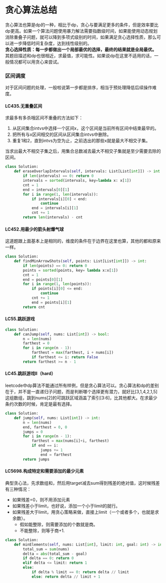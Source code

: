 # 贪心算法总结
贪心算法也算是dp的一种，相比于dp，贪心与要满足更多的条件，但是效率要比dp更高。如果一个算法问题使用暴力解法需要指数级时间，如果能使用动态规划消除重叠子问题，就可以降到多项式级别的时间，如果满足贪心选择性质，那么可以进一步降低时间复杂度，达到线性级别的。  
**贪心选择性质：每一步都做出一个局部最优的选择，最终的结果就是全局最优。**  
其题目描述和dp也很相近，求最值，求可能性。如果说dp在这里不适用的话，一般情况都可以用贪心来尝试。

### 区间调度
对于区间问题的处理，一般啦说第一步都是排序，相当于预处理降低后续操作难度。
#### LC435.无重叠区间
求最多有多杀哦区间不重叠的方法如下：  
1. 从区间集合intvs中选择一个区间x，这个区间是当前所有区间中结束最早的。
2. 把所有与x区间相交的区间从区间集合intvs中删除。
3. 重复1和2，直到intvs为空为止，之前选出的那些x就是最大不相交子集。

当求出最大不相交子集之后，用集合总数减去最大不相交子集就是至少需要去除的区间。
```python
class Solution:
    def eraseOverlapIntervals(self, intervals: List[List[int]]) -> int:
        if len(intervals) == 0: return 0
        intervals = sorted(intervals, key=lambda x: x[1])
        cnt = 1
        end = intervals[0][1]
        for i in range(1, len(intervals)):
            if intervals[i][0] < end:
                continue
            end = intervals[i][1]
            cnt += 1
        return len(intervals) - cnt
```
#### LC452.用最少的箭头射爆气球
这道题跟上面基本上是相同的，维度的条件在于边界在这里也算，其他的都和原来一样。
```python
class Solution:
    def findMinArrowShots(self, points: List[List[int]]) -> int:
        if len(points) == 0: return 0
        points = sorted(points, key= lambda x:x[1])
        cnt = 1
        end = points[0][1]
        for i in range(1, len(points)):
            if points[i][0] <= end:
                continue
            cnt += 1
            end = points[i][1]
        return cnt
```


#### LC55.跳跃游戏

```python
class Solution:
    def canJump(self, nums: List[int]) -> bool:
        n = len(nums)
        farthest = 0
        for i in range(n - 1):
            farthest = max(farthest, i + nums[i])
            if farthest <= i: return False
        return farthest >= n - 1
```

#### LC45.跳跃游戏II（hard）
leetcode中dp算法不能通过所有样例，但是贪心算法可以。贪心算法和dp的差别在于，并不是一直递归子问题，而是判断哪个选择更有潜力，就好比[3,1,4,2,1,5]这组数组，跳到nums[2]的可跳跃区域涵盖了索引[3:6]，比其他都大。在求最少条约次数的时候，肯定是最有选择。
```python
class Solution:
    def jump(self, nums: List[int]) -> int:
        n = len(nums)
        end, farthest = 0, 0
        jumps = 0
        for i in range(n - 1):
            farthest = max(nums[i]+i, farthest)
            if end == i:
                jumps += 1
                end = farthest
        return jumps
```

#### LC5698.构成特定和需要添加的最少元素
典型贪心法，先求数组和，然后用target减去sum得到残差的绝对值，这时候残差有三种情况：
- 如果残差=0，则不用添加元素
- 如果残差小于limit，也好说，添加一个小于limit的就行。
- 如果残差大于limit，用贪心策略来做，直接上limit（一个或者多个，也就是求余数）。
    - 假如能整除，则需要添加的个数就是商。
    - 不能整除，则等于商+1.
```python
class Solution:
    def minElements(self, nums: List[int], limit: int, goal: int) -> int:
        total_sum = sum(nums)
        delta = abs(total_sum - goal)
        if delta == 0: return 0
        elif delta <= limit: return 1
        else:
            if delta % limit == 0: return delta // limit
            else: return delta // limit + 1

```
